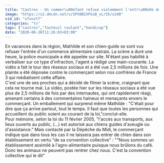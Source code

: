 ```yaml
---
title: "Castres - Un commer\u00e7ant refuse violemment l'entr\u00e9e de son \u00e9tablissement \u00e0 une jeune femme en fauteuil avec son chien"
image: "https://s2.dmcdn.net/v/SPX0B1VFGsB_vLr5k/x240"
vid_id: "x7vnzt7"
categories: "tv"
tags: ["castres","fauteuil roulant","handicap"]
date: "2020-08-26T11:26:03+03:00"
---
```

En vacances dans la région, Mathilde et son chien-guide se sont vus refuser l'entrée d'un commerce alimentaire castrais. La scène a duré une heure, la police municipale a été appelée sur site. N'étant pas habilité à verbaliser sur ce type d'infraction, l'agent a rédigé une main-courante. La vidéo a fait le tour des réseaux sociaux et a été vue 2,5 millions de fois. Une plainte a été déposée contre le commerçant selon nos confrères de France 3 qui médiatisent cette affaire.  <br>C'est une de ses proches qui a décidé de filmer la scène, craignant que cela ne tourne mal. La vidéo, postée hier sur les réseaux sociaux a été vue plus de 2,5 millions de fois par des internautes, qui ont rapidement réagi, amenant certains à des commentaires haineux et menaçants envers le commerçant. Un emballement qui surprend même Mathilde : &quot;C'était pour dire que ça arrive partout, tout le temps. Il faut que toutes les personnes qui accueillent du public soient au courant de la loi,&quot;conclut-elle.   <br>Pour mémoire, selon la loi du 11 février 2005, &quot;l'accès aux transports, aux lieux ouverts au public, (...) est autorisé aux chiens guides d'aveugle ou d'assistance.&quot; Mais contacté par la Dépêche du Midi, le commerçant  indique que dans tous les cas il ne laissera pas entrer de chien dans son établissement en vertu &quot;de sa convention collective&quot; : &quot;&quot;Nous sommes un établissement assimilé à l'agro-alimentaire puisque nous brûlons du café. Donc les animaux ne peuvent pas rentrer chez nous. C'est la convention collective qui le dit&quot;
